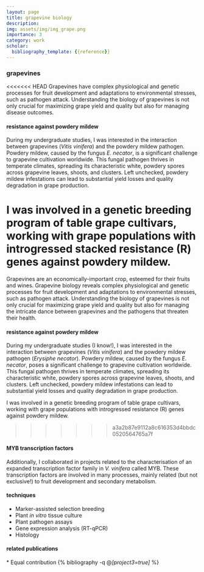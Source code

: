 ```yaml
---
layout: page
title: grapevine biology
description: 
img: assets/img/img_grape.png
importance: 3
category: work
scholar:
  bibliography_template: {{reference}}
---
```


### **grapevines**

<<<<<<< HEAD
Grapevines have complex physiological and genetic processes for fruit development and adaptations to environmental stresses, such as pathogen attack. Understanding the biology of grapevines is not only crucial for maximizing grape yield and quality but also for managing disease outcomes.

#### **resistance against powdery mildew**

During my undergraduate studies, I was interested in the interaction between grapevines (*Vitis vinifera*) and the powdery mildew pathogen. Powdery mildew, caused by the fungus *E. necator*, is a significant challenge to grapevine cultivation worldwide. This fungal pathogen thrives in temperate climates, spreading its characteristic white, powdery spores across grapevine leaves, shoots, and clusters. Left unchecked, powdery mildew infestations can lead to substantial yield losses and quality degradation in grape production.

I was involved in a genetic breeding program of table grape cultivars, working with grape populations with introgressed stacked resistance (R) genes against powdery mildew.
=======
Grapevines are an economically-important crop, esteemed for their fruits and wines. Grapevine biology reveals complex physiological and genetic processes for fruit development and adaptations to environmental stresses, such as pathogen attack. Understanding the biology of grapevines is not only crucial for maximizing grape yield and quality but also for managing the intricate dance between grapevines and the pathogens that threaten their health.

#### **resistance against powdery mildew**

During my undergraduate studies (I know!), I was interested in the interaction between grapevines (*Vitis vinifera*) and the powdery mildew pathogen (*Erysiphe necator*). Powdery mildew, caused by the fungus *E. necator*, poses a significant challenge to grapevine cultivation worldwide. This fungal pathogen thrives in temperate climates, spreading its characteristic white, powdery spores across grapevine leaves, shoots, and clusters. Left unchecked, powdery mildew infestations can lead to substantial yield losses and quality degradation in grape production.

I was involved in a genetic breeding program of table grape cultivars, working with grape populations with introgressed resistance (R) genes against powdery mildew.
>>>>>>> a3a2b87e9112a8c616353d4bbdc0520564765a7f

#### **MYB transcription factors**
Additionally, I collaborated in projects related to the characterisation of an expanded transcription factor family in *V. vinifera* called MYB. These transcription factors are involved in many processes, mainly related (but not exclusive!) to fruit development and secondary metabolism.

#### **techniques**
- Marker-assisted selection breeding
- Plant *in vitro* tissue culture
- Plant pathogen assays
- Gene expression analysis (RT-qPCR)
- Histology

#### **related publications**
\* Equal contribution
{% bibliography -q @*[project3=true]* %}
